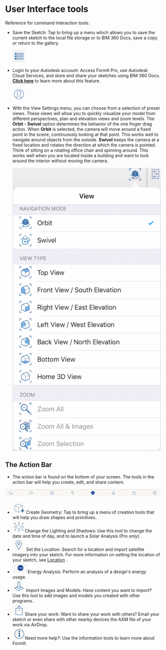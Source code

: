 # User Interface tools

Reference for command interaction tools.

* Save the Sketch: Tap to bring up a menu which allows you to save the current sketch to the local file storage or to BIM 360 Docs, save a copy or return to the gallery.

  ![](../.gitbook/assets/guid-04a6c825-c1eb-4092-bef6-9c20e9428677-low.png)

* Login to your Autodesk account: Access FormIt Pro, use Autodesk Cloud Services, and store and share your sketches using BIM 360 Docs. [**Click here**](https://formit.autodesk.com/page/formit-bim-360-docs) to learn more about this feature.

  ![](../.gitbook/assets/guid-5b051083-621a-4688-85b0-1001c6678dab-low.png)

* With the View Settings menu, you can choose from a selection of preset views. These views will allow you to quickly visualize your model from different perspectives, plan and elevation views and zoom levels. The **Orbit - Swivel** option determines the behavior of the one finger drag action. When **Orbit** is selected, the camera will move around a fixed point in the scene, continuously looking at that point. This works well to navigate around objects from the outside. **Swivel** keeps the camera at a fixed location and rotates the direction at which the camera is pointed. Think of sitting on a rotating office chair and spinning around. This works well when you are located inside a building and want to look around the interior without moving the camera.

  ![](../.gitbook/assets/viewmenu.png) 





## The Action Bar

* The action bar is found on the bottom of your screen. The tools in the action bar will help you create, edit, and share content.

![](../.gitbook/assets/guid-51ef19ec-8b3a-4fb9-a910-084101f760d0-low.png)

* ![](../.gitbook/assets/guid-4ef71987-2628-429e-a1b1-662572349fa0-low.png) Create Geometry: Tap to bring up a menu of creation tools that will help you draw shapes and primitives.
* ![](../.gitbook/assets/guid-f37890d4-292c-4e34-80fb-be458bc41efe-low.png)Change the Lighting and Shadows: Use this tool to change the date and time of day, and to launch a Solar Analysis \(Pro only\).
* ![](../.gitbook/assets/guid-038a2e9f-b454-4aa7-8cb2-81a994deac15-low.png) Set the Location: Search for a location and import satellite imagery into your sketch. For more information on setting the location of your sketch, see [Location](../location/) .
* ![](../.gitbook/assets/guid-8337f835-6d02-4c5b-bcf4-c15c128a5b04-low.png)Energy Analysis: Perform an analysis of a design's energy usage.
* ![](../.gitbook/assets/guid-94e05cfd-1805-485c-8332-e3f064917f65-low.png) Import Images and Models: Have content you want to import? Use this tool to add images and models you created with other programs.
* ![](../.gitbook/assets/guid-0fd289af-e305-498c-8ebb-6c1676e1aebe-low.png)Share your work: Want to share your work with others? Email your sketch or even share with other nearby devices the AXM file of your work via AirDrop.
* ![](../.gitbook/assets/guid-ed703137-b376-4a00-bb09-45c9547f6591-low.png)Need more help?: Use the information tools to learn more about FormIt.

